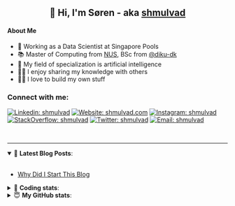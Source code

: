 <h2 align="center">
	👋 Hi, I'm Søren - aka <a href="https://shmulvad.com">shmulvad</a>
</h2>

#### About Me
- 🤖 Working as a Data Scientist at Singapore Pools
- 📚 Master of Computing from [NUS], BSc from [@diku-dk]
- 🧠 My field of specialization is artificial intelligence
- 👨‍🏫 I enjoy sharing my knowledge with others
- 👨‍💻 I love to build my own stuff

### Connect with me:

[![Linkedin: shmulvad](https://img.shields.io/badge/shmulvad-blue?style=flat&logo=Linkedin&logoColor=white)][linkedin]
[![Website: shmulvad.com](https://img.shields.io/badge/shmulvad.com-47CCCC?&style=flat&logo=Google-Chrome&logoColor=white)][website]
[![Instagram: shmulvad](https://img.shields.io/badge/-@shmulvad-purple?style=flat&logo=Instagram&logoColor=white)][instagram]
[![StackOverflow: shmulvad](https://img.shields.io/badge/shmulvad-FE7A16?style=flat&logo=stack-overflow&logoColor=white)][stackOverflow]
[![Twitter: shmulvad](https://img.shields.io/badge/@shmulvad-1ca0f1?style=flat&logo=twitter&logoColor=white)][twitter]
[![Email: shmulvad](https://img.shields.io/badge/shmulvad-D14836?style=flat&logo=gmail&logoColor=white)][mail]

<br />

---

<details open>
 <summary>📕 <b>Latest Blog Posts</b>: </summary>

<br>

<!-- BLOG-POST-LIST:START -->
- [Why Did I Start This Blog](https://shmulvad.com/blog/why-did-start-this-blog)
<!-- BLOG-POST-LIST:END -->

</details>

<!-- --- -->

<details>
 <summary>🤖 <b>Coding stats</b>: </summary>

<br>

NOTE: Doesn't track coding at work or work done in environments such as Jupyter Notebooks.

<!--START_SECTION:waka-->
![Code Time](http://img.shields.io/badge/Code%20Time-1%2C635%20hrs%2020%20mins-blue)

**I'm a Night 🦉** 

```text
🌞 Morning    64 commits     ██░░░░░░░░░░░░░░░░░░░░░░░   8.84% 
🌆 Daytime    219 commits    ███████░░░░░░░░░░░░░░░░░░   30.25% 
🌃 Evening    276 commits    █████████░░░░░░░░░░░░░░░░   38.12% 
🌙 Night      165 commits    █████░░░░░░░░░░░░░░░░░░░░   22.79%

```


📊 **This Week I Spent My Time On** 

```text
💬 Programming Languages: 
Python                   7 hrs 12 mins       ████████████████░░░░░░░░░   64.24% 
HTML                     1 hr 33 mins        ███░░░░░░░░░░░░░░░░░░░░░░   13.85% 
Other                    59 mins             ██░░░░░░░░░░░░░░░░░░░░░░░   8.87% 
JavaScript               45 mins             █░░░░░░░░░░░░░░░░░░░░░░░░   6.76% 
Text                     31 mins             █░░░░░░░░░░░░░░░░░░░░░░░░   4.65%

🔥 Editors: 
VS Code                  9 hrs 41 mins       █████████████████████░░░░   86.46% 
Zsh                      59 mins             ██░░░░░░░░░░░░░░░░░░░░░░░   8.82% 
Sublime Text             31 mins             █░░░░░░░░░░░░░░░░░░░░░░░░   4.72%

🐱‍💻 Projects: 
overvaagning-admin       5 hrs 50 mins       █████████████░░░░░░░░░░░░   52.03% 
hit-locator              4 hrs 51 mins       ██████████░░░░░░░░░░░░░░░   43.32% 
Unknown Project          31 mins             █░░░░░░░░░░░░░░░░░░░░░░░░   4.65%

```


 Last Updated on 30/11/2022 18:46:30 UTC
<!--END_SECTION:waka-->

</details>

<!-- --- -->

<details>
 <summary>😇 <b>My GitHub stats</b>: </summary>

<br>

<img align="left" alt="shmulvad's Github Stats" src="https://github-readme-stats.vercel.app/api?username=shmulvad&show_icons=true&hide_border=true" />

</details>



[website]: https://shmulvad.com
[twitter]: https://twitter.com/shmulvad
[linkedin]: https://linkedin.com/in/shmulvad
[instagram]: https://instagram.com/shmulvad
[stackOverflow]: https://stackoverflow.com/users/9248793/shmulvad
[mail]: mailto:shmulvad@gmail.com
[@diku-dk]: https://github.com/diku-dk
[github]: https://github.com/shmulvad
[NUS]: https://www.nus.edu.sg